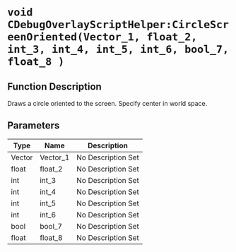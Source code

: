 # `void CDebugOverlayScriptHelper:CircleScreenOriented(Vector_1, float_2, int_3, int_4, int_5, int_6, bool_7, float_8 )`
## Function Description
Draws a circle oriented to the screen. Specify center in world space.
## Parameters
Type|Name|Description
--|--|--
Vector|Vector_1|No Description Set
float|float_2|No Description Set
int|int_3|No Description Set
int|int_4|No Description Set
int|int_5|No Description Set
int|int_6|No Description Set
bool|bool_7|No Description Set
float|float_8|No Description Set
